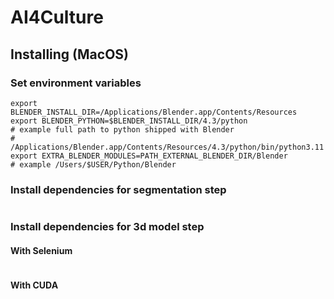 # AI4Culture

## Installing (MacOS)
### Set environment variables

```
export BLENDER_INSTALL_DIR=/Applications/Blender.app/Contents/Resources
export BLENDER_PYTHON=$BLENDER_INSTALL_DIR/4.3/python
# example full path to python shipped with Blender
# /Applications/Blender.app/Contents/Resources/4.3/python/bin/python3.11
export EXTRA_BLENDER_MODULES=PATH_EXTERNAL_BLENDER_DIR/Blender
# example /Users/$USER/Python/Blender
```

### Install dependencies for segmentation step

```
```

### Install dependencies for 3d model step
#### With Selenium
```
```

#### With CUDA
```
```
